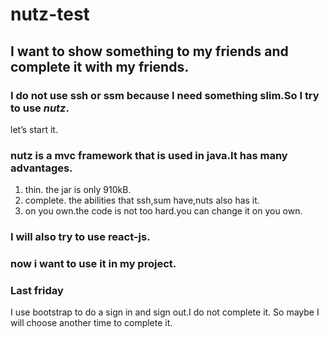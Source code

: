 # nutz-test
## I want to show something to my friends and complete it with my friends.
### I do not use ssh or ssm because I need something slim.So I try to use _nutz_.
let’s start it.
### nutz is a mvc framework that is used in java.It has many advantages.
1. thin. the jar is only 910kB.
2. complete. the abilities that ssh,sum have,nuts also has it.
3. on you own.the code is not too hard.you can change it on you own.

### I will also try to use react-js.
### now i want to use it in my project.

### Last friday 
I use bootstrap to do a sign in and sign out.I do not complete it. So maybe I will choose another time to complete it.